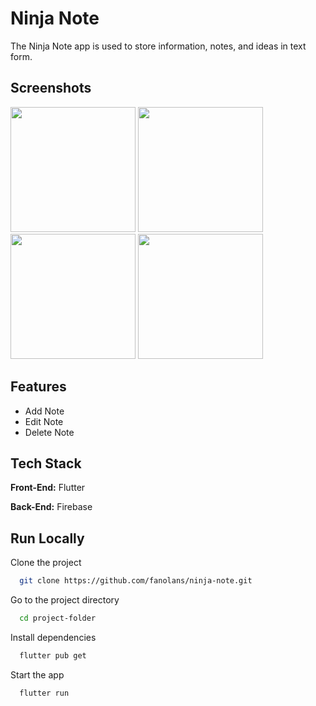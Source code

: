 # Ninja Note

The Ninja Note app is used to store information, notes, and ideas in text form.

## Screenshots
<img src="https://github.com/fanolans/ninja-note/assets/85090127/9f49b20c-09bc-417a-92ec-8aa10c597b76" width="200">
<img src="https://github.com/fanolans/ninja-note/assets/85090127/c444ded0-392c-4270-a7e8-c730ebb8440c" width="200">
<img src="https://github.com/fanolans/ninja-note/assets/85090127/01f5ec68-ae0f-462f-aaa8-e5337d796fe2" width="200">
<img src="https://github.com/fanolans/ninja-note/assets/85090127/bab25141-12cb-4708-b5d4-8641e04615a9" width="200">

## Features

- Add Note
- Edit Note
- Delete Note

## Tech Stack

**Front-End:** Flutter

**Back-End:** Firebase

## Run Locally

Clone the project

```bash
  git clone https://github.com/fanolans/ninja-note.git
```

Go to the project directory

```bash
  cd project-folder
```

Install dependencies

```bash
  flutter pub get
```

Start the app

```bash
  flutter run
```

